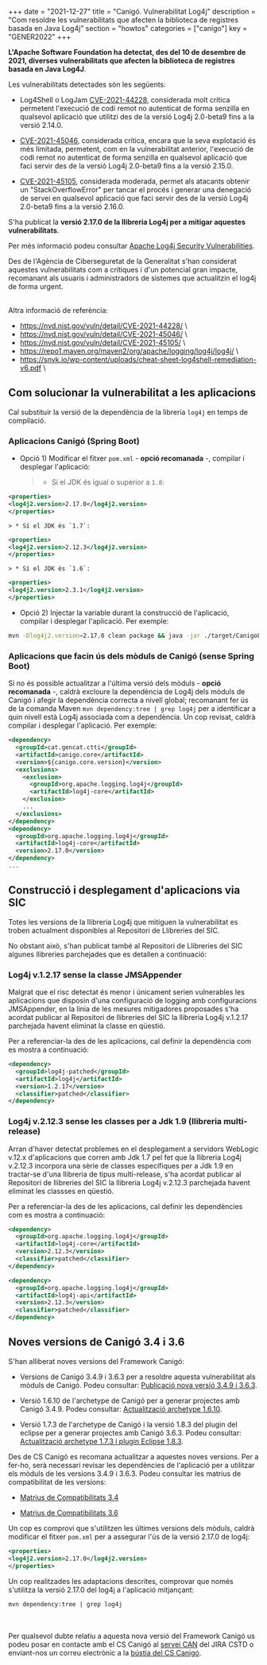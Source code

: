 +++
date        = "2021-12-27"
title       = "Canigó. Vulnerabilitat Log4j"
description = "Com resoldre les vulnerabilitats que afecten la biblioteca de registres basada en Java Log4j"
section     = "howtos"
categories  = ["canigo"]
key         = "GENER2022"
+++

**L'Apache Software Foundation ha detectat, des del 10 de desembre de 2021, diverses vulnerabilitats que afecten la
biblioteca de registres basada en Java Log4J**.

Les vulnerabilitats detectades són les següents:

- Log4Shell o LogJam [CVE-2021-44228](https://cve.mitre.org/cgi-bin/cvename.cgi?name=CVE-2021-44228), considerada molt crítica permetent l'execució
de codi remot no autenticat de forma senzilla en qualsevol aplicació que utilitzi des de la versió Log4j 2.0-beta9 fins a la versió 2.14.0.

- [CVE-2021-45046](https://cve.mitre.org/cgi-bin/cvename.cgi?name=CVE-2021-45046), considerada crítica, encara que la seva explotació és més limitada,
permetent, com en la vulnerabilitat anterior, l'execució de codi remot no autenticat de forma senzilla en qualsevol aplicació que faci servir des de la
versió Log4j 2.0-beta9 fins a la versió 2.15.0.

- [CVE-2021-45105](https://cve.mitre.org/cgi-bin/cvename.cgi?name=CVE-2021-45105), considerada moderada, permet als atacants obtenir un "StackOverflowError"
per tancar el procés i generar una denegació de servei en qualsevol aplicació que faci servir des de la versió Log4j 2.0-beta9 fins a la versió 2.16.0.

S'ha publicat la **versió 2.17.0 de la llibreria Log4j per a mitigar aquestes vulnerabilitats**.

Per més informació podeu consultar [Apache Log4j Security Vulnerabilities](https://logging.apache.org/log4j/2.x/security.html).

Des de l'Agència de Ciberseguretat de la Generalitat s'han considerat aquestes vulnerabilitats com a crítiques i d'un potencial
gran impacte, recomanant als usuaris i administradors de sistemes que actualitzin el log4j de forma urgent.

<br/>
Altra informació de referència:

* <https://nvd.nist.gov/vuln/detail/CVE-2021-44228/> \
* <https://nvd.nist.gov/vuln/detail/CVE-2021-45046/> \
* <https://nvd.nist.gov/vuln/detail/CVE-2021-45105/> \
* <https://repo1.maven.org/maven2/org/apache/logging/log4j/log4j/> \
* <https://snyk.io/wp-content/uploads/cheat-sheet-log4shell-remediation-v6.pdf> \

## Com solucionar la vulnerabilitat a les aplicacions

Cal substituir la versió de la dependència de la libreria `log4j` en temps de compilació.

### Aplicacions Canigó (Spring Boot)

* Opció 1) Modificar el fitxer `pom.xml` - **opció recomanada** -, compilar i desplegar l'aplicació:

    > * Sí el JDK és igual o superior a `1.8`:
```xml
<properties>
<log4j2.version>2.17.0</log4j2.version>
</properties>
```

    > * Sí el JDK és `1.7`:
```xml
<properties>
<log4j2.version>2.12.3</log4j2.version>
</properties>
```

    > * Sí el JDK és `1.6`:
```xml
<properties>
<log4j2.version>2.3.1</log4j2.version>
</properties>
```

* Opció 2) Injectar la variable durant la construcció de l'aplicació, compilar i desplegar l'aplicació. Per exemple:
```sh
mvn -Dlog4j2.version=2.17.0 clean package && java -jar ./target/CanigoLog4jShellTest.war
```

### Aplicacions que facin ús dels mòduls de Canigó (sense Spring Boot)

Si no és possible actualitzar a l'última versió dels mòduls - **opció recomanada** -, caldrà excloure la dependència de Log4j
dels mòduls de Canigó i afegir la dependència correcta a nivell global; recomanant fer ús de la comanda Maven `mvn dependency:tree | grep log4j`
per a identificar a quin nivell està Log4j associada com a dependència. Un cop revisat, caldrà compilar i desplegar l'aplicació.
Per exemple:

```xml
<dependency>
  <groupId>cat.gencat.ctti</groupId>
  <artifactId>canigo.core</artifactId>
  <version>${canigo.core.version}</version>
  <exclusions>
	<exclusion>
	  <groupId>org.apache.logging.log4j</groupId>
	  <artifactId>log4j-core</artifactId>
	</exclusion>
	...
  </exclusions>
</dependency>
<dependency>
  <groupId>org.apache.logging.log4j</groupId>
  <artifactId>log4j-core</artifactId>
  <version>2.17.0</version>
</dependency>
...
```

## Construcció i desplegament d'aplicacions via SIC

Totes les versions de la llibreria Log4j que mitiguen la vulnerabilitat es troben actualment disponibles al Repositori de Llibreries del SIC.

No obstant això, s'han publicat també al Repositori de Llibreries del SIC algunes llibreries parchejades que es detallen a continuació:

### Log4j v.1.2.17 sense la classe JMSAppender

Malgrat que el risc detectat és menor i únicament serien vulnerables les aplicacions que disposin d'una configuració de logging
amb configuracions JMSAppender, en la línia de les mesures mitigadores proposades s'ha acordat publicar al Repositori de
llibreries del SIC la llibreria Log4j v.1.2.17 parchejada havent eliminat la classe en qüestió.

Per a referenciar-la des de les aplicacions, cal definir la dependència com es mostra a continuació:

```xml
<dependency>
  <groupId>log4j-patched</groupId>
  <artifactId>log4j</artifactId>
  <version>1.2.17</version>
  <classifier>patched</classifier>
</dependency>
```

### Log4j v.2.12.3 sense les classes per a Jdk 1.9 (llibreria multi-release)

Arran d'haver detectat problemes en el desplegament a servidors WebLogic v.12.x d'aplicacions que corren amb Jdk 1.7 pel fet
que la llibreria Log4j v.2.12.3 incorpora una sèrie de classes específiques per a Jdk 1.9 en tractar-se d'una llibreria de
tipus multi-release, s'ha acordat publicar al Repositori de llibreries del SIC la llibreria Log4j v.2.12.3 parchejada havent
eliminat les classses en qüestió.

Per a referenciar-la des de les aplicacions, cal definir les dependències com es mostra a continuació:

```xml
<dependency>
  <groupId>org.apache.logging.log4j</groupId>
  <artifactId>log4j-core</artifactId>
  <version>2.12.3</version>
  <classifier>patched</classifier>
</dependency>
```

```xml
<dependency>
  <groupId>org.apache.logging.log4j</groupId>
  <artifactId>log4j-api</artifactId>
  <version>2.12.3</version>
  <classifier>patched</classifier>
</dependency>
```

## Noves versions de Canigó 3.4 i 3.6

S'han alliberat noves versions del Framework Canigó:

* Versions de Canigó 3.4.9 i 3.6.3 per a resoldre aquesta vulnerabilitat als mòduls de Canigó.
Podeu consultar: [Publicació nova versió 3.4.9 i 3.6.3](/noticies/2021-12-27-CAN-actualitzacio-canigo-3_4_9_3_6_3).

* Versió 1.6.10 de l'archetype de Canigó per a generar projectes amb Canigó 3.4.9.
Podeu consultar: [Actualització archetype 1.6.10](/noticies/2021-12-27-CAN-Actualitzacio_archetype_1_6_10/).

* Versió 1.7.3 de l'archetype de Canigó i la versió 1.8.3 del plugin del eclipse per a generar projectes amb Canigó 3.6.3.
Podeu consultar: [Actualització archetype 1.7.3 i plugin Eclipse 1.8.3](/noticies/2021-12-27-CAN-Actualitzacio_archetype_1_7_3_plugin_eclipse_1_8_3/).

Des de CS Canigó es recomana actualitzar a aquestes noves versions. Per a fer-ho, serà necessari revisar les dependències de l'aplicació
per a utilitzar els mòduls de les versions 3.4.9 i 3.6.3. Podeu consultar les matrius de compatibilitat de les versions:

- [Matrius de Compatibilitats 3.4](/canigo-download-related/matrius-compatibilitats/canigo-34/)

- [Matrius de Compatibilitats 3.6](/canigo-download-related/matrius-compatibilitats/canigo-36/)

Un cop es comprovi que s'utilitzen les últimes versions dels mòduls, caldrà modificar el fitxer `pom.xml` per a assegurar l'ús
de la versió 2.17.0 de log4j:

```xml
<properties>
<log4j2.version>2.17.0</log4j2.version>
</properties>
```

Un cop realitzades les adaptacions descrites, comprovar que només s'utilitza la versió 2.17.0 del log4j a l'aplicació mitjançant:

```
mvn dependency:tree | grep log4j
```

<br/><br/>
Per qualsevol dubte relatiu a aquesta nova versió del Framework Canigó us podeu posar en contacte amb el CS Canigó
al [servei CAN](https://cstd.ctti.gencat.cat/jiracstd/projects/CAN) del JIRA CSTD o enviant-nos un correu electrònic
a la [bústia del CS Canigó](mailto:oficina-tecnica.canigo.ctti@gencat.cat).